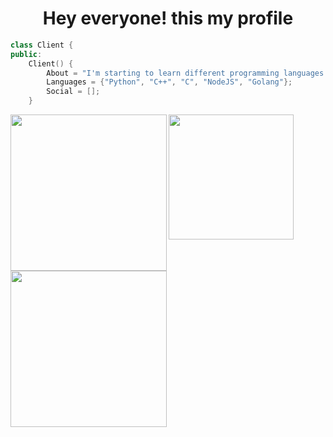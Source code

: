 <h1 align="center"> Hey everyone! this my profile</h1>

```cpp
class Client {
public:
    Client() {
        About = "I'm starting to learn different programming languages and cyber security.";
        Languages = {"Python", "C++", "C", "NodeJS", "Golang"};
        Social = [];
    }
```

<div align="center">
    <img align="left" width="250" src="https://github-readme-stats.vercel.app/api?username=Pxttern&show_icons=false&theme=dark">
    <img align="left" width="200" src="https://github-readme-stats.vercel.app/api/top-langs/?username=Pxttern&show_icons=false&theme=dark&hide_border=false&stroke=0000&background=0D1117&ring=FFFFFF&fire=e6b800&currStreakLabel=FFFFFF">
    <img align="left" width="250" src="https://github-readme-streak-stats.herokuapp.com/?user=Pxttern&theme=dark&hide_border=false&stroke=0000&background=0D1117&ring=FFFFFF&fire=e6b800&currStreakLabel=FFFFFF">
</div>

